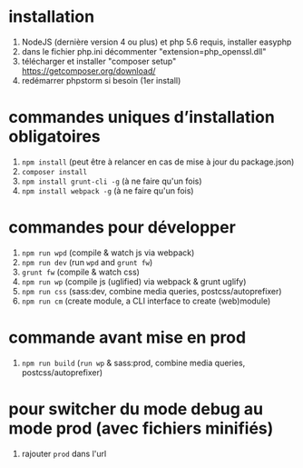 # installation
1. NodeJS (dernière version 4 ou plus) et php 5.6 requis, installer easyphp
2. dans le fichier php.ini décommenter "extension=php_openssl.dll"
3. télécharger et installer "composer setup" https://getcomposer.org/download/
4. redémarrer phpstorm si besoin (1er install)

# commandes uniques d’installation obligatoires
1. `npm install` (peut être à relancer en cas de mise à jour du package.json)
2. `composer install`
3. `npm install grunt-cli -g` (à ne faire qu'un fois)
4. `npm install webpack -g` (à ne faire qu'un fois)

# commandes pour développer
1. `npm run wpd` (compile & watch js via webpack)
2. `npm run dev` (run `wpd` and `grunt fw`)
3. `grunt fw` (compile & watch css)
4. `npm run wp` (compile js (uglified) via webpack & grunt uglify)
5. `npm run css` (sass:dev, combine media queries, postcss/autoprefixer)
5. `npm run cm` (create module, a CLI interface to create (web)module)

# commande avant mise en prod
1. `npm run build` (`run wp` & sass:prod, combine media queries, postcss/autoprefixer)

# pour switcher du mode debug au mode prod (avec fichiers minifiés)
1. rajouter `prod` dans l'url